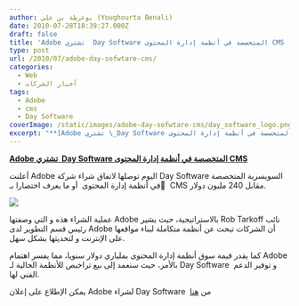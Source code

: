 ```yaml
---
author: يوغرطة بن علي (Youghourta Benali)
date: 2010-07-28T18:39:27.000Z
draft: false
title: 'Adobe تشتري  Day Software المتخصصة في أنظمة إدارة المحتوى CMS  '
type: post
url: /2010/07/adobe-day-sofwtare-cms/
categories:
  - Web
  - أخبار الشركات
tags:
  - Adobe
  - cms
  - Day Software
coverImage: /static/images/adobe-day-sofwtare-cms/day_software_logo.png
excerpt: "**[Adobe تشتري \_Day Software المتخصصة في أنظمة إدارة المحتوى CMS](https://www.it-scoop.com/2010/07/adobe-day-sofwtare-cms/)**\n\nأعلنت Adobe اليوم توصلها لاتفاق شراء شركة Day Software السويسرية المتخصصة في أنظمة إدارة المحتوى\_ أو ما يعرف اختصارا بـ ِ CMS مقابل 240 مليون دولار.\n\n\n\nعملية الشراء هذه و التي وصفتها"
---
```

**[Adobe تشتري  Day Software المتخصصة في أنظمة إدارة المحتوى CMS](https://www.it-scoop.com/2010/07/adobe-day-sofwtare-cms/)**

أعلنت Adobe اليوم توصلها لاتفاق شراء شركة Day Software السويسرية المتخصصة في أنظمة إدارة المحتوى  أو ما يعرف اختصارا بـ ِ CMS مقابل 240 مليون دولار.

![](/static/images/adobe-day-sofwtare-cms/day_software_logo.png)

عملية الشراء هذه و التي وصفتها Adobe بالاستراتيجية، حيث يشير Rob Tarkoff نائب رئيس قسم التطوير لدى Adobe أن الشركات تبحث عن أنظمة متكاملة لبناء مواقعها على الإنترنت و لتحديثها بشكل سهل.

كما يقدر قيمة سوق أنظمة إدارة المحتوى بملياري دولار سنويا، مما يفسر اهتمام Adobe بالأمر، حيث ستعمد إلى بيع تراخيص للأنظمة الحالية لـ Day Software  و توفير الدعم الفني لها.

يمكن الإطلاع على إعلان Adobe لشراء Day Software  من [هنا](http://www.adobe.com/aboutadobe/pressroom/pressreleases/201007/072810AdobetoAcquireDaySoftware.html)
